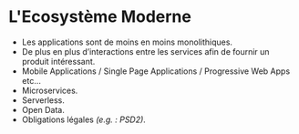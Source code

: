 # L'Ecosystème Moderne

* Les applications sont de moins en moins monolithiques.
* De plus en plus d’interactions entre les services afin de fournir un produit intéressant.
* Mobile Applications / Single Page Applications / Progressive Web Apps etc…
* Microservices.
* Serverless.
* Open Data.
* Obligations légales _\(e.g. : PSD2\)_.




